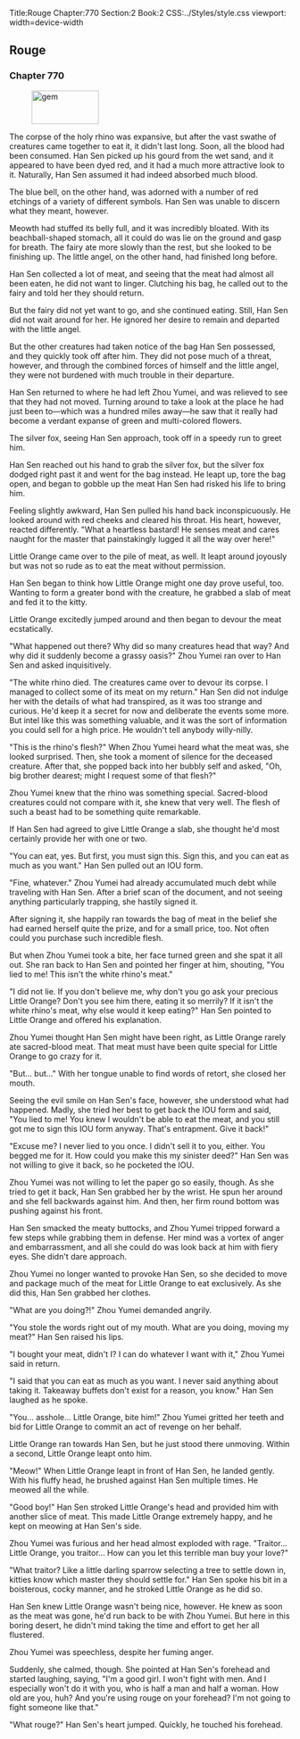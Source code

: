 Title:Rouge 
Chapter:770 
Section:2 
Book:2 
CSS:../Styles/style.css 
viewport: width=device-width
  
## Rouge
### Chapter 770
  
<figure>
	<img src="../Images/gem.gif" alt="gem" id="gem" width="120" height="60" />
</figure>
  

  
The corpse of the holy rhino was expansive, but after the vast swathe of creatures came together to eat it, it didn't last long. Soon, all the blood had been consumed. Han Sen picked up his gourd from the wet sand, and it appeared to have been dyed red, and it had a much more attractive look to it. Naturally, Han Sen assumed it had indeed absorbed much blood.

The blue bell, on the other hand, was adorned with a number of red etchings of a variety of different symbols. Han Sen was unable to discern what they meant, however.

Meowth had stuffed its belly full, and it was incredibly bloated. With its beachball-shaped stomach, all it could do was lie on the ground and gasp for breath. The fairy ate more slowly than the rest, but she looked to be finishing up. The little angel, on the other hand, had finished long before.

Han Sen collected a lot of meat, and seeing that the meat had almost all been eaten, he did not want to linger. Clutching his bag, he called out to the fairy and told her they should return.

But the fairy did not yet want to go, and she continued eating. Still, Han Sen did not wait around for her. He ignored her desire to remain and departed with the little angel.

But the other creatures had taken notice of the bag Han Sen possessed, and they quickly took off after him. They did not pose much of a threat, however, and through the combined forces of himself and the little angel, they were not burdened with much trouble in their departure.

Han Sen returned to where he had left Zhou Yumei, and was relieved to see that they had not moved. Turning around to take a look at the place he had just been to—which was a hundred miles away—he saw that it really had become a verdant expanse of green and multi-colored flowers.

The silver fox, seeing Han Sen approach, took off in a speedy run to greet him.

Han Sen reached out his hand to grab the silver fox, but the silver fox dodged right past it and went for the bag instead. He leapt up, tore the bag open, and began to gobble up the meat Han Sen had risked his life to bring him.

Feeling slightly awkward, Han Sen pulled his hand back inconspicuously. He looked around with red cheeks and cleared his throat. His heart, however, reacted differently. "What a heartless bastard! He senses meat and cares naught for the master that painstakingly lugged it all the way over here!"

Little Orange came over to the pile of meat, as well. It leapt around joyously but was not so rude as to eat the meat without permission.

Han Sen began to think how Little Orange might one day prove useful, too. Wanting to form a greater bond with the creature, he grabbed a slab of meat and fed it to the kitty.

Little Orange excitedly jumped around and then began to devour the meat ecstatically.

"What happened out there? Why did so many creatures head that way? And why did it suddenly become a grassy oasis?" Zhou Yumei ran over to Han Sen and asked inquisitively.

"The white rhino died. The creatures came over to devour its corpse. I managed to collect some of its meat on my return." Han Sen did not indulge her with the details of what had transpired, as it was too strange and curious. He'd keep it a secret for now and deliberate the events some more. But intel like this was something valuable, and it was the sort of information you could sell for a high price. He wouldn't tell anybody willy-nilly.

"This is the rhino's flesh?" When Zhou Yumei heard what the meat was, she looked surprised. Then, she took a moment of silence for the deceased creature. After that, she popped back into her bubbly self and asked, "Oh, big brother dearest; might I request some of that flesh?"

Zhou Yumei knew that the rhino was something special. Sacred-blood creatures could not compare with it, she knew that very well. The flesh of such a beast had to be something quite remarkable.

If Han Sen had agreed to give Little Orange a slab, she thought he'd most certainly provide her with one or two.

"You can eat, yes. But first, you must sign this. Sign this, and you can eat as much as you want." Han Sen pulled out an IOU form.

"Fine, whatever." Zhou Yumei had already accumulated much debt while traveling with Han Sen. After a brief scan of the document, and not seeing anything particularly trapping, she hastily signed it.

After signing it, she happily ran towards the bag of meat in the belief she had earned herself quite the prize, and for a small price, too. Not often could you purchase such incredible flesh.

But when Zhou Yumei took a bite, her face turned green and she spat it all out. She ran back to Han Sen and pointed her finger at him, shouting, "You lied to me! This isn't the white rhino's meat."

"I did not lie. If you don't believe me, why don't you go ask your precious Little Orange? Don't you see him there, eating it so merrily? If it isn't the white rhino's meat, why else would it keep eating?" Han Sen pointed to Little Orange and offered his explanation.

Zhou Yumei thought Han Sen might have been right, as Little Orange rarely ate sacred-blood meat. That meat must have been quite special for Little Orange to go crazy for it.

"But... but..." With her tongue unable to find words of retort, she closed her mouth.

Seeing the evil smile on Han Sen's face, however, she understood what had happened. Madly, she tried her best to get back the IOU form and said, "You lied to me! You knew I wouldn't be able to eat the meat, and you still got me to sign this IOU form anyway. That's entrapment. Give it back!"

"Excuse me? I never lied to you once. I didn't sell it to you, either. You begged me for it. How could you make this my sinister deed?" Han Sen was not willing to give it back, so he pocketed the IOU.

Zhou Yumei was not willing to let the paper go so easily, though. As she tried to get it back, Han Sen grabbed her by the wrist. He spun her around and she fell backwards against him. And then, her firm round bottom was pushing against his front.

Han Sen smacked the meaty buttocks, and Zhou Yumei tripped forward a few steps while grabbing them in defense. Her mind was a vortex of anger and embarrassment, and all she could do was look back at him with fiery eyes. She didn't dare approach.

Zhou Yumei no longer wanted to provoke Han Sen, so she decided to move and package much of the meat for Little Orange to eat exclusively. As she did this, Han Sen grabbed her clothes.

"What are you doing?!" Zhou Yumei demanded angrily.

"You stole the words right out of my mouth. What are you doing, moving my meat?" Han Sen raised his lips.

"I bought your meat, didn't I? I can do whatever I want with it," Zhou Yumei said in return.

"I said that you can eat as much as you want. I never said anything about taking it. Takeaway buffets don't exist for a reason, you know." Han Sen laughed as he spoke.

"You... asshole... Little Orange, bite him!" Zhou Yumei gritted her teeth and bid for Little Orange to commit an act of revenge on her behalf.

Little Orange ran towards Han Sen, but he just stood there unmoving. Within a second, Little Orange leapt onto him.

"Meow!" When Little Orange leapt in front of Han Sen, he landed gently. With his fluffy head, he brushed against Han Sen multiple times. He meowed all the while.

"Good boy!" Han Sen stroked Little Orange's head and provided him with another slice of meat. This made Little Orange extremely happy, and he kept on meowing at Han Sen's side.

Zhou Yumei was furious and her head almost exploded with rage. "Traitor... Little Orange, you traitor... How can you let this terrible man buy your love?"

"What traitor? Like a little darling sparrow selecting a tree to settle down in, kitties know which master they should settle for." Han Sen spoke his bit in a boisterous, cocky manner, and he stroked Little Orange as he did so.

Han Sen knew Little Orange wasn't being nice, however. He knew as soon as the meat was gone, he'd run back to be with Zhou Yumei. But here in this boring desert, he didn't mind taking the time and effort to get her all flustered.

Zhou Yumei was speechless, despite her fuming anger.

Suddenly, she calmed, though. She pointed at Han Sen's forehead and started laughing, saying, "I'm a good girl. I won't fight with men. And I especially won't do it with you, who is half a man and half a woman. How old are you, huh? And you're using rouge on your forehead? I'm not going to fight someone like that."

"What rouge?" Han Sen's heart jumped. Quickly, he touched his forehead.
